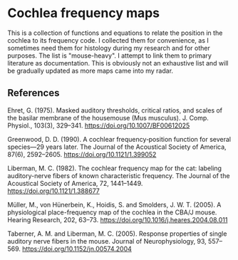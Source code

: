 # Cochlea frequency maps
This is a collection of functions and equations to relate the position in the cochlea to its frequency code. I collected them for convenience, as I sometimes need them for histology during my research and for other purposes. The list is "mouse-heavy".
I attempt to link them to primary literature as documentation. 
This is obviously not an exhaustive list and will be gradually updated as more maps came into my radar. 

## References
Ehret, G. (1975). Masked auditory thresholds, critical ratios, and scales of the basilar membrane of the housemouse (Mus musculus). J. Comp. Physiol., 103(3), 329–341. https://doi.org/10.1007/BF00612025

Greenwood, D. D. (1990). A cochlear frequency‐position function for several species—29 years later. The Journal of the Acoustical Society of America, 87(6), 2592–2605. https://doi.org/10.1121/1.399052

Liberman, M. C. (1982). The cochlear frequency map for the cat: labeling auditory-nerve fibers of known characteristic frequency. The Journal of the Acoustical Society of America, 72, 1441–1449. https://doi.org/10.1121/1.388677

Müller, M., von Hünerbein, K., Hoidis, S. and Smolders, J. W. T. (2005). A physiological place-frequency map of the cochlea in the CBA/J mouse. Hearing Research, 202, 63–73. https://doi.org/10.1016/j.heares.2004.08.011

Taberner, A. M. and Liberman, M. C. (2005). Response properties of single auditory nerve fibers in the mouse. Journal of Neurophysiology, 93, 557–569. https://doi.org/10.1152/jn.00574.2004
